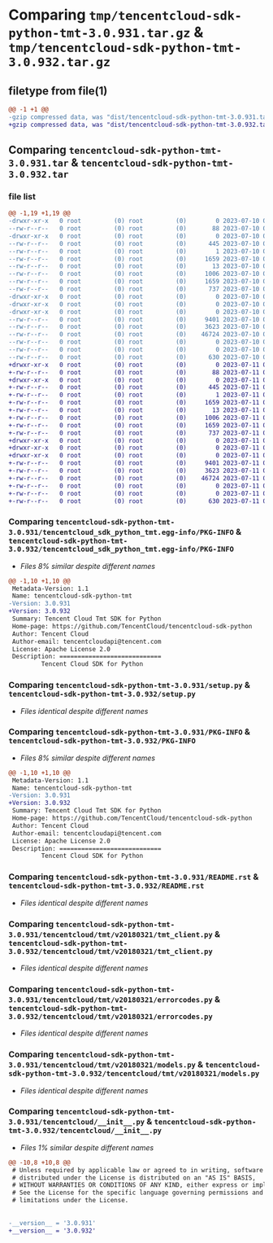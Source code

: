# Comparing `tmp/tencentcloud-sdk-python-tmt-3.0.931.tar.gz` & `tmp/tencentcloud-sdk-python-tmt-3.0.932.tar.gz`

## filetype from file(1)

```diff
@@ -1 +1 @@
-gzip compressed data, was "dist/tencentcloud-sdk-python-tmt-3.0.931.tar", last modified: Mon Jul 10 00:55:16 2023, max compression
+gzip compressed data, was "dist/tencentcloud-sdk-python-tmt-3.0.932.tar", last modified: Tue Jul 11 01:03:01 2023, max compression
```

## Comparing `tencentcloud-sdk-python-tmt-3.0.931.tar` & `tencentcloud-sdk-python-tmt-3.0.932.tar`

### file list

```diff
@@ -1,19 +1,19 @@
-drwxr-xr-x   0 root         (0) root         (0)        0 2023-07-10 00:55:16.000000 tencentcloud-sdk-python-tmt-3.0.931/
--rw-r--r--   0 root         (0) root         (0)       88 2023-07-10 00:55:16.000000 tencentcloud-sdk-python-tmt-3.0.931/setup.cfg
-drwxr-xr-x   0 root         (0) root         (0)        0 2023-07-10 00:55:16.000000 tencentcloud-sdk-python-tmt-3.0.931/tencentcloud_sdk_python_tmt.egg-info/
--rw-r--r--   0 root         (0) root         (0)      445 2023-07-10 00:55:16.000000 tencentcloud-sdk-python-tmt-3.0.931/tencentcloud_sdk_python_tmt.egg-info/SOURCES.txt
--rw-r--r--   0 root         (0) root         (0)        1 2023-07-10 00:55:16.000000 tencentcloud-sdk-python-tmt-3.0.931/tencentcloud_sdk_python_tmt.egg-info/dependency_links.txt
--rw-r--r--   0 root         (0) root         (0)     1659 2023-07-10 00:55:16.000000 tencentcloud-sdk-python-tmt-3.0.931/tencentcloud_sdk_python_tmt.egg-info/PKG-INFO
--rw-r--r--   0 root         (0) root         (0)       13 2023-07-10 00:55:16.000000 tencentcloud-sdk-python-tmt-3.0.931/tencentcloud_sdk_python_tmt.egg-info/top_level.txt
--rw-r--r--   0 root         (0) root         (0)     1006 2023-07-10 00:55:16.000000 tencentcloud-sdk-python-tmt-3.0.931/setup.py
--rw-r--r--   0 root         (0) root         (0)     1659 2023-07-10 00:55:16.000000 tencentcloud-sdk-python-tmt-3.0.931/PKG-INFO
--rw-r--r--   0 root         (0) root         (0)      737 2023-07-10 00:55:16.000000 tencentcloud-sdk-python-tmt-3.0.931/README.rst
-drwxr-xr-x   0 root         (0) root         (0)        0 2023-07-10 00:55:16.000000 tencentcloud-sdk-python-tmt-3.0.931/tencentcloud/
-drwxr-xr-x   0 root         (0) root         (0)        0 2023-07-10 00:55:16.000000 tencentcloud-sdk-python-tmt-3.0.931/tencentcloud/tmt/
-drwxr-xr-x   0 root         (0) root         (0)        0 2023-07-10 00:55:16.000000 tencentcloud-sdk-python-tmt-3.0.931/tencentcloud/tmt/v20180321/
--rw-r--r--   0 root         (0) root         (0)     9401 2023-07-10 00:55:16.000000 tencentcloud-sdk-python-tmt-3.0.931/tencentcloud/tmt/v20180321/tmt_client.py
--rw-r--r--   0 root         (0) root         (0)     3623 2023-07-10 00:55:16.000000 tencentcloud-sdk-python-tmt-3.0.931/tencentcloud/tmt/v20180321/errorcodes.py
--rw-r--r--   0 root         (0) root         (0)    46724 2023-07-10 00:55:16.000000 tencentcloud-sdk-python-tmt-3.0.931/tencentcloud/tmt/v20180321/models.py
--rw-r--r--   0 root         (0) root         (0)        0 2023-07-10 00:55:16.000000 tencentcloud-sdk-python-tmt-3.0.931/tencentcloud/tmt/v20180321/__init__.py
--rw-r--r--   0 root         (0) root         (0)        0 2023-07-10 00:55:16.000000 tencentcloud-sdk-python-tmt-3.0.931/tencentcloud/tmt/__init__.py
--rw-r--r--   0 root         (0) root         (0)      630 2023-07-10 00:55:16.000000 tencentcloud-sdk-python-tmt-3.0.931/tencentcloud/__init__.py
+drwxr-xr-x   0 root         (0) root         (0)        0 2023-07-11 01:03:01.000000 tencentcloud-sdk-python-tmt-3.0.932/
+-rw-r--r--   0 root         (0) root         (0)       88 2023-07-11 01:03:01.000000 tencentcloud-sdk-python-tmt-3.0.932/setup.cfg
+drwxr-xr-x   0 root         (0) root         (0)        0 2023-07-11 01:03:01.000000 tencentcloud-sdk-python-tmt-3.0.932/tencentcloud_sdk_python_tmt.egg-info/
+-rw-r--r--   0 root         (0) root         (0)      445 2023-07-11 01:03:01.000000 tencentcloud-sdk-python-tmt-3.0.932/tencentcloud_sdk_python_tmt.egg-info/SOURCES.txt
+-rw-r--r--   0 root         (0) root         (0)        1 2023-07-11 01:03:01.000000 tencentcloud-sdk-python-tmt-3.0.932/tencentcloud_sdk_python_tmt.egg-info/dependency_links.txt
+-rw-r--r--   0 root         (0) root         (0)     1659 2023-07-11 01:03:01.000000 tencentcloud-sdk-python-tmt-3.0.932/tencentcloud_sdk_python_tmt.egg-info/PKG-INFO
+-rw-r--r--   0 root         (0) root         (0)       13 2023-07-11 01:03:01.000000 tencentcloud-sdk-python-tmt-3.0.932/tencentcloud_sdk_python_tmt.egg-info/top_level.txt
+-rw-r--r--   0 root         (0) root         (0)     1006 2023-07-11 01:03:01.000000 tencentcloud-sdk-python-tmt-3.0.932/setup.py
+-rw-r--r--   0 root         (0) root         (0)     1659 2023-07-11 01:03:01.000000 tencentcloud-sdk-python-tmt-3.0.932/PKG-INFO
+-rw-r--r--   0 root         (0) root         (0)      737 2023-07-11 01:03:01.000000 tencentcloud-sdk-python-tmt-3.0.932/README.rst
+drwxr-xr-x   0 root         (0) root         (0)        0 2023-07-11 01:03:01.000000 tencentcloud-sdk-python-tmt-3.0.932/tencentcloud/
+drwxr-xr-x   0 root         (0) root         (0)        0 2023-07-11 01:03:01.000000 tencentcloud-sdk-python-tmt-3.0.932/tencentcloud/tmt/
+drwxr-xr-x   0 root         (0) root         (0)        0 2023-07-11 01:03:01.000000 tencentcloud-sdk-python-tmt-3.0.932/tencentcloud/tmt/v20180321/
+-rw-r--r--   0 root         (0) root         (0)     9401 2023-07-11 01:03:01.000000 tencentcloud-sdk-python-tmt-3.0.932/tencentcloud/tmt/v20180321/tmt_client.py
+-rw-r--r--   0 root         (0) root         (0)     3623 2023-07-11 01:03:01.000000 tencentcloud-sdk-python-tmt-3.0.932/tencentcloud/tmt/v20180321/errorcodes.py
+-rw-r--r--   0 root         (0) root         (0)    46724 2023-07-11 01:03:01.000000 tencentcloud-sdk-python-tmt-3.0.932/tencentcloud/tmt/v20180321/models.py
+-rw-r--r--   0 root         (0) root         (0)        0 2023-07-11 01:03:01.000000 tencentcloud-sdk-python-tmt-3.0.932/tencentcloud/tmt/v20180321/__init__.py
+-rw-r--r--   0 root         (0) root         (0)        0 2023-07-11 01:03:01.000000 tencentcloud-sdk-python-tmt-3.0.932/tencentcloud/tmt/__init__.py
+-rw-r--r--   0 root         (0) root         (0)      630 2023-07-11 01:03:01.000000 tencentcloud-sdk-python-tmt-3.0.932/tencentcloud/__init__.py
```

### Comparing `tencentcloud-sdk-python-tmt-3.0.931/tencentcloud_sdk_python_tmt.egg-info/PKG-INFO` & `tencentcloud-sdk-python-tmt-3.0.932/tencentcloud_sdk_python_tmt.egg-info/PKG-INFO`

 * *Files 8% similar despite different names*

```diff
@@ -1,10 +1,10 @@
 Metadata-Version: 1.1
 Name: tencentcloud-sdk-python-tmt
-Version: 3.0.931
+Version: 3.0.932
 Summary: Tencent Cloud Tmt SDK for Python
 Home-page: https://github.com/TencentCloud/tencentcloud-sdk-python
 Author: Tencent Cloud
 Author-email: tencentcloudapi@tencent.com
 License: Apache License 2.0
 Description: ============================
         Tencent Cloud SDK for Python
```

### Comparing `tencentcloud-sdk-python-tmt-3.0.931/setup.py` & `tencentcloud-sdk-python-tmt-3.0.932/setup.py`

 * *Files identical despite different names*

### Comparing `tencentcloud-sdk-python-tmt-3.0.931/PKG-INFO` & `tencentcloud-sdk-python-tmt-3.0.932/PKG-INFO`

 * *Files 8% similar despite different names*

```diff
@@ -1,10 +1,10 @@
 Metadata-Version: 1.1
 Name: tencentcloud-sdk-python-tmt
-Version: 3.0.931
+Version: 3.0.932
 Summary: Tencent Cloud Tmt SDK for Python
 Home-page: https://github.com/TencentCloud/tencentcloud-sdk-python
 Author: Tencent Cloud
 Author-email: tencentcloudapi@tencent.com
 License: Apache License 2.0
 Description: ============================
         Tencent Cloud SDK for Python
```

### Comparing `tencentcloud-sdk-python-tmt-3.0.931/README.rst` & `tencentcloud-sdk-python-tmt-3.0.932/README.rst`

 * *Files identical despite different names*

### Comparing `tencentcloud-sdk-python-tmt-3.0.931/tencentcloud/tmt/v20180321/tmt_client.py` & `tencentcloud-sdk-python-tmt-3.0.932/tencentcloud/tmt/v20180321/tmt_client.py`

 * *Files identical despite different names*

### Comparing `tencentcloud-sdk-python-tmt-3.0.931/tencentcloud/tmt/v20180321/errorcodes.py` & `tencentcloud-sdk-python-tmt-3.0.932/tencentcloud/tmt/v20180321/errorcodes.py`

 * *Files identical despite different names*

### Comparing `tencentcloud-sdk-python-tmt-3.0.931/tencentcloud/tmt/v20180321/models.py` & `tencentcloud-sdk-python-tmt-3.0.932/tencentcloud/tmt/v20180321/models.py`

 * *Files identical despite different names*

### Comparing `tencentcloud-sdk-python-tmt-3.0.931/tencentcloud/__init__.py` & `tencentcloud-sdk-python-tmt-3.0.932/tencentcloud/__init__.py`

 * *Files 1% similar despite different names*

```diff
@@ -10,8 +10,8 @@
 # Unless required by applicable law or agreed to in writing, software
 # distributed under the License is distributed on an "AS IS" BASIS,
 # WITHOUT WARRANTIES OR CONDITIONS OF ANY KIND, either express or implied.
 # See the License for the specific language governing permissions and
 # limitations under the License.
 
 
-__version__ = '3.0.931'
+__version__ = '3.0.932'
```

